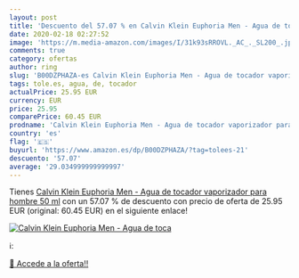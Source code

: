 ```yaml
---
layout: post
title: 'Descuento del 57.07 % en Calvin Klein Euphoria Men - Agua de toca'
date: 2020-02-18 02:27:52
image: 'https://m.media-amazon.com/images/I/31k93sRROVL._AC_._SL200_.jpg'
comments: true
category: ofertas
author: ring
slug: 'B00DZPHAZA-es Calvin Klein Euphoria Men - Agua de tocador vaporizador...'
tags: tole.es, agua, de, tocador
actualPrice: 25.95 EUR
currency: EUR
price: 25.95
comparePrice: 60.45 EUR
prodname: 'Calvin Klein Euphoria Men - Agua de tocador vaporizador para hombre  50 ml'
country: 'es'
flag: '🇪🇸'
buyurl: 'https://www.amazon.es/dp/B00DZPHAZA/?tag=tolees-21'
descuento: '57.07'
average: '29.034999999999997'
---
```


Tienes [Calvin Klein Euphoria Men - Agua de tocador vaporizador para hombre  50 ml](https://www.amazon.es/dp/B00DZPHAZA/?tag=tolees-21) con un 57.07 % de descuento con precio de oferta de 25.95 EUR (original: 60.45 EUR) en el siguiente enlace!

[![Calvin Klein Euphoria Men - Agua de toca](https://m.media-amazon.com/images/I/31k93sRROVL._AC_._SL200_.jpg)](https://www.amazon.es/dp/B00DZPHAZA/?tag=tolees-21)

ℹ️:


[🛒 Accede a la oferta!!](https://www.amazon.es/dp/B00DZPHAZA/?tag=tolees-21)
